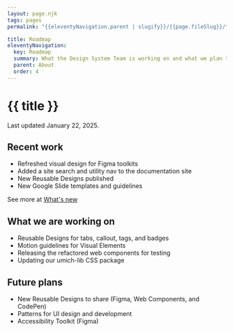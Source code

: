 ```yaml
---
layout: page.njk
tags: pages
permalink: "{{eleventyNavigation.parent | slugify}}/{{page.fileSlug}}/"

title: Roadmap
eleventyNavigation:
  key: Roadmap
  summary: What the Design System Team is working on and what we plan to do.
  parent: About
  order: 4
---
```


# {{ title }}

Last updated January 22, 2025.

## Recent work

* Refreshed visual design for Figma toolkits
* Added a site search and utility nav to the documentation site
* New Reusable Designs published
* New Google Slide templates and guidelines

See more at [What's new](/about/whats-new/)

## What we are working on

* Reusable Designs for tabs, callout, tags, and badges
* Motion guidelines for Visual Elements
* Releasing the refactored web components for testing
* Updating our umich-lib CSS package

## Future plans

* New Reusable Designs to share (Figma, Web Components, and CodePen)  
* Patterns for UI design and development
* Accessibility Toolkit (Figma)

